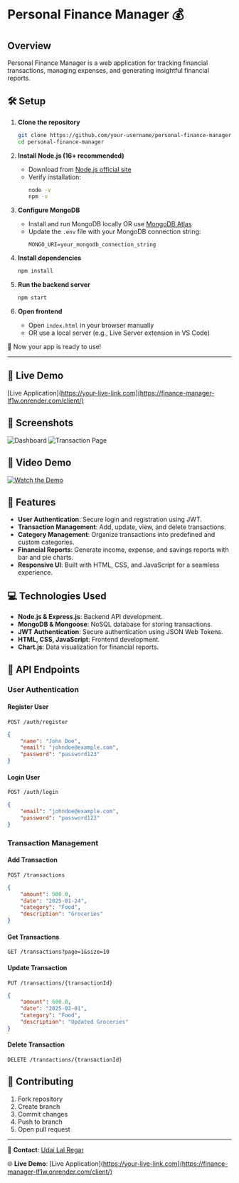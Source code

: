 # Personal Finance Manager 💰

## Overview
Personal Finance Manager is a web application for tracking financial transactions, managing expenses, and generating insightful financial reports.

## 🛠️ Setup

1. **Clone the repository**  
   ```bash
   git clone https://github.com/your-username/personal-finance-manager.git](https://github.com/Udai637643/finance-manager)
   cd personal-finance-manager
   ```

2. **Install Node.js (16+ recommended)**  
   - Download from [Node.js official site](https://nodejs.org/)  
   - Verify installation:  
     ```bash
     node -v
     npm -v
     ```

3. **Configure MongoDB**  
   - Install and run MongoDB locally OR use [MongoDB Atlas](https://www.mongodb.com/atlas)  
   - Update the `.env` file with your MongoDB connection string:  
     ```
     MONGO_URI=your_mongodb_connection_string
     ```

4. **Install dependencies**  
   ```bash
   npm install
   ```

5. **Run the backend server**  
   ```bash
   npm start
   ```

6. **Open frontend**  
   - Open `index.html` in your browser manually  
   - OR use a local server (e.g., Live Server extension in VS Code)

🚀 Now your app is ready to use!

---

## 🔗 Live Demo
[Live Application](https://your-live-link.com](https://finance-manager-lf1w.onrender.com/client/)

## 📸 Screenshots
![Dashboard](screenshots/dashboard.png)
![Transaction Page](screenshots/transactions.png)

## 🎥 Video Demo
[![Watch the Demo](https://img.youtube.com/vi/your-video-id/0.jpg)](https://youtu.be/your-video-id)

## 🚀 Features

- **User Authentication**: Secure login and registration using JWT.
- **Transaction Management**: Add, update, view, and delete transactions.
- **Category Management**: Organize transactions into predefined and custom categories.
- **Financial Reports**: Generate income, expense, and savings reports with bar and pie charts.
- **Responsive UI**: Built with HTML, CSS, and JavaScript for a seamless experience.

## 💻 Technologies Used

- **Node.js & Express.js**: Backend API development.
- **MongoDB & Mongoose**: NoSQL database for storing transactions.
- **JWT Authentication**: Secure authentication using JSON Web Tokens.
- **HTML, CSS, JavaScript**: Frontend development.
- **Chart.js**: Data visualization for financial reports.

## 📌 API Endpoints

### User Authentication

#### Register User
`POST /auth/register`
```json
{
    "name": "John Doe", 
    "email": "johndoe@example.com", 
    "password": "password123"
}
```

#### Login User
`POST /auth/login`
```json
{
    "email": "johndoe@example.com", 
    "password": "password123"
}
```

### Transaction Management

#### Add Transaction
`POST /transactions`
```json
{
    "amount": 500.0, 
    "date": "2025-01-24", 
    "category": "Food", 
    "description": "Groceries"
}
```

#### Get Transactions
`GET /transactions?page=1&size=10`

#### Update Transaction
`PUT /transactions/{transactionId}`
```json
{
    "amount": 600.0, 
    "date": "2025-02-01", 
    "category": "Food", 
    "description": "Updated Groceries"
}
```

#### Delete Transaction
`DELETE /transactions/{transactionId}`

## 🤝 Contributing
1. Fork repository
2. Create branch
3. Commit changes
4. Push to branch
5. Open pull request

---

📧 **Contact**: [Udai Lal Regar](udai637643@gmail.com)  

🌐 **Live Demo**: [Live Application](https://your-live-link.com](https://finance-manager-lf1w.onrender.com/client/)
